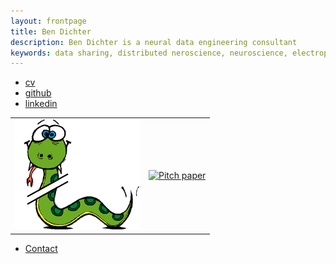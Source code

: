 ```yaml
---
layout: frontpage
title: Ben Dichter
description: Ben Dichter is a neural data engineering consultant
keywords: data sharing, distributed neroscience, neuroscience, electrophysiology, ECoG
---
```


<div class="navbar">
  <div class="navbar-inner">
      <ul class="nav">
          <li><a href="assets/dichter_cv.pdf">cv</a></li>
          <li><a href="https://github.com/bendichter">github</a></li>
          <li><a href="https://www.linkedin.com/in/bendichter/">linkedin</a></li>
      </ul>
  </div>
</div>

<table class="wide">
<tr>
  <td class="left">
    <a href="https://github.com/bendichter/brokenaxes">
        <img src="assets/broken_python_snake.png" alt="brokenaxes" title="brokenaxes"/>
    </a>
  </td>
  <td class="right">
    <a href="https://github.com/ChangLabUcsf/larynx_control">
        <img src="assets/pitch_paper.png" alt="Pitch paper" title="Pitch paper"/>
    </a>
  </td>
</tr>
</table>

<div class="navbar">
  <div class="navbar-inner">
      <ul class="nav">
          <li><a href="{{ site.baseurl }}/pages/about.html#contact">Contact</a></li>
      </ul>
  </div>
</div>
